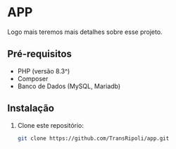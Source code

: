 # APP

Logo mais teremos mais detalhes sobre esse projeto.

## Pré-requisitos

- PHP (versão 8.3^)
- Composer
- Banco de Dados (MySQL, Mariadb)

## Instalação

1. Clone este repositório:

   ```bash
   git clone https://github.com/TransRipoli/app.git
